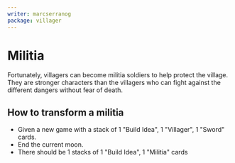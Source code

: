 ```yaml
---
writer: marcserranog
package: villager
---
```


# Militia

Fortunately, villagers can become militia soldiers to help protect the village.
They are stronger characters than the villagers who can fight 
against the different dangers without fear of death.

## How to transform a militia

 * Given a new game with a stack of 1 "Build Idea", 1 "Villager", 1 "Sword" cards.
 * End the current moon.
 * There should be 1 stacks of 1 "Build Idea", 1 "Militia" cards
